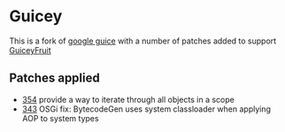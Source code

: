 # Guicey

This is a fork of [google guice](http://code.google.com/p/google-guice/) with a number of patches
added to support [GuiceyFruit](http://code.google.com/p/guiceyfruit/)


## Patches applied

* [354](http://code.google.com/p/google-guice/issues/detail?id=354) provide a way to iterate through all objects in a scope
* [343](http://code.google.com/p/google-guice/issues/detail?id=343) OSGi fix: BytecodeGen uses system classloader when applying AOP to system types
